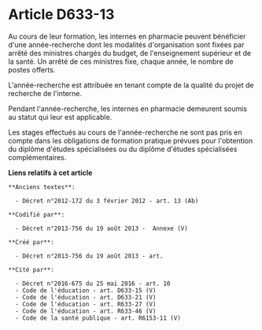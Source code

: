 # Article D633-13

Au cours de leur formation, les internes en pharmacie peuvent bénéficier d'une année-recherche dont les modalités
d'organisation sont fixées par arrêté des ministres chargés du budget, de l'enseignement supérieur et de la santé. Un arrêté
de ces ministres fixe, chaque année, le nombre de postes offerts.

L'année-recherche est attribuée en tenant compte de la qualité du projet de recherche de l'interne.

Pendant l'année-recherche, les internes en pharmacie demeurent soumis au statut qui leur est applicable.

Les stages effectués au cours de l'année-recherche ne sont pas pris en compte dans les obligations de formation pratique
prévues pour l'obtention du diplôme d'études spécialisées ou du diplôme d'études spécialisées complémentaires.

**Liens relatifs à cet article**

	**Anciens textes**:

	  - Décret n°2012-172 du 3 février 2012 - art. 13 (Ab)

	**Codifié par**:

	  - Décret n°2013-756 du 19 août 2013 -  Annexe (V)

	**Créé par**:

	  - Décret n°2013-756 du 19 août 2013 - art.

	**Cité par**:

	  - Décret n°2016-675 du 25 mai 2016 - art. 10
	  - Code de l'éducation - art. D633-15 (V)
	  - Code de l'éducation - art. D633-21 (V)
	  - Code de l'éducation - art. R633-27 (V)
	  - Code de l'éducation - art. R633-46 (V)
	  - Code de la santé publique - art. R6153-11 (V)
